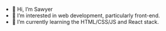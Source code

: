 - 👋 Hi, I’m Sawyer
- 👀 I’m interested in web development, particularly front-end.
- 🌱 I’m currently learning the HTML/CSS/JS and React stack.
<!---
S-Diamond/S-Diamond is a ✨ special ✨ repository because its `README.md` (this file) appears on your GitHub profile.
You can click the Preview link to take a look at your changes.
--->
